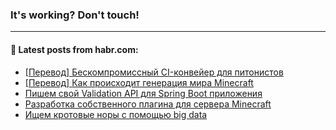 ### It's working? Don't touch!

---
<!--
#### 🛠️ Technical stack:

![C++](https://img.shields.io/badge/C++-informational?logo=c%2B%2B&style=flat&logoColor=white&color=9C033A)
![Java](https://img.shields.io/badge/Java-informational?logo=java&style=flat&logoColor=white&color=007396)
![Kotlin](https://img.shields.io/badge/Kotlin-informational?logo=Kotlin&style=flat&logoColor=white&color=0095D5)
![JS](https://img.shields.io/badge/JS-informational?logo=javaScript&style=flat&logoColor=black&color=F7Df1E) <br>
![HTML5](https://img.shields.io/badge/HTML5-informational?logo=html5&style=flat&logoColor=white&color=E34F26)
![CSS3](https://img.shields.io/badge/CSS3-informational?logo=css3&style=flat&logoColor=white&color=157286)
![Sass](https://img.shields.io/badge/Saas-informational?logo=sass&style=flat&logoColor=white&color=hotpink)
![PHP](https://img.shields.io/badge/PHP-informational?logo=php&style=flat&logoColor=white&color=777BB4) <br>
![WebPAck](https://img.shields.io/badge/WebPack-informational?logo=webPack&style=flat&logoColor=white&color=FF6F00)
![Bootstrap](https://img.shields.io/badge/Bootstrap-informational?logo=Bootstrap&style=flat&logoColor=white&color=7952B3)
![MySQL](https://img.shields.io/badge/MySQL-informational?logo=MySQL&style=flat&logoColor=white&color=00f) <br>
![NodeJS](https://img.shields.io/badge/NodeJS-informational?logo=node.js&style=flat&logoColor=white&color=43853D)
![Spring](https://img.shields.io/badge/Spring-informational?logo=Spring&style=flat&logoColor=white&color=0A9EDC)
![Angular](https://img.shields.io/badge/Vue-informational?logo=vue.js&style=flat&logoColor=white&color=red)
![Git](https://img.shields.io/badge/Git-informational?logo=git&style=flat&logoColor=white&color=darkorange)

___
-->

#### 💬 Latest posts from habr.com:

<!-- BLOG-POST-LIST:START -->
- [[Перевод] Бескомпромиссный CI-конвейер для питонистов](https://habr.com/ru/post/675304/?utm_source=habrahabr&utm_medium=rss&utm_campaign=675304)
- [[Перевод] Как происходит генерация мира Minecraft](https://habr.com/ru/post/673268/?utm_source=habrahabr&utm_medium=rss&utm_campaign=673268)
- [Пишем свой Validation API для Spring Boot приложения](https://habr.com/ru/post/675902/?utm_source=habrahabr&utm_medium=rss&utm_campaign=675902)
- [Разработка собственного плагина для сервера Minecraft](https://habr.com/ru/post/676248/?utm_source=habrahabr&utm_medium=rss&utm_campaign=676248)
- [Ищем кротовые норы с помощью big data](https://habr.com/ru/post/669062/?utm_source=habrahabr&utm_medium=rss&utm_campaign=669062)
<!-- BLOG-POST-LIST:END -->
